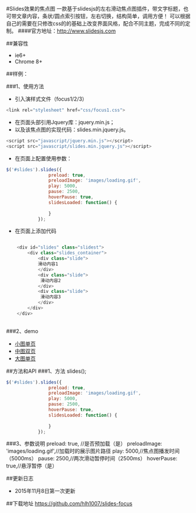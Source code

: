 #Slides效果的焦点图
 一款基于slidesjs的左右滑动焦点图插件，带文字标题，也可带文章内容，条状/圆点索引按钮，左右切换，结构简单，调用方便！
可以根据自己的需要在只修改css的的基础上改变界面风格，配合不同主题，完成不同的定制。
####官方地址：http://www.slidesjs.com

##兼容性

* ie6+
* Chrome 8+


##样例：

###1、使用方法
* 引入演样式文件（focus1/2/3）

```javascript
<link rel="stylesheet" href="css/focus1.css"> 
```
* 在页面头部引用Jquery库：jquery.min.js；
* 以及该焦点图的实现代码：slides.min.jquery.js。

```javascript
<script src="javascript/jquery.min.js"></script>
<script src="javascript/slides.min.jquery.js"></script>
```
 
* 在页面上配置使用参数：

```javascript
$('#slides').slides({
        		preload: true,
				preloadImage: 'images/loading.gif',
				play: 5000,
				pause: 2500,
				hoverPause: true,
				slidesLoaded: function() {
					
				}
			});
```

* 在页面上添加代码

```javascript

    <div id="slides" class="slidest">
        <div class="slides_container">
            <div class="slide">
            滑动内容1
            </div>
            <div class="slide">
             滑动内容2
            </div>
            <div class="slide">
             滑动内容3
            </div>
        </div>
    </div>
    
```
###2、demo
* [小图单页](http://192.168.14.97:8080/acc/lxj/focus/focus1/)
* [中图双页](http://192.168.14.97:8080/acc/lxj/focus/focus2/)
* [大图单页]( http://192.168.14.97:8080/acc/lxj/focus/focus3/)

##方法和API
###1、方法
     slides();
```javascript
$('#slides').slides({
    			preload: true,
				preloadImage: 'images/loading.gif',
				play: 5000,
				pause: 2500,
				hoverPause: true,
				slidesLoaded: function() {
					
				}
			});
```

     
###3、参数说明
     preload: true, //是否预加载（是）
     preloadImage: 'images/loading.gif',//加载时的展示图片路径
     play: 5000,//焦点图播发时间（5000ms）
     pause: 2500,//两次滑动暂停时间（2500ms）
     hoverPause: true,//悬浮暂停（是）


##更新日志
* 2015年11月8日第一次更新

##下载地址
https://github.com/hlh1007/slides-focus




